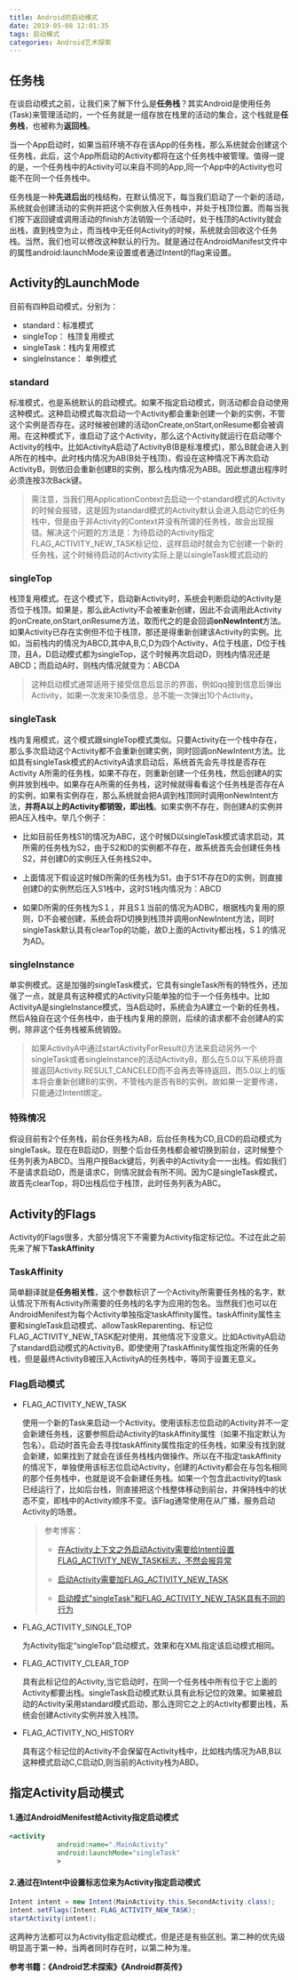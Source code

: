 ```yaml
---
title: Android的启动模式
date: 2019-05-08 12:01:35
tags: 启动模式
categories: Android艺术探索
---
```


## 任务栈

在谈启动模式之前，让我们来了解下什么是**任务栈**？其实Android是使用任务(Task)来管理活动的，一个任务就是一组存放在栈里的活动的集合，这个栈就是**任务栈**，也被称为**返回栈**。

当一个App启动时，如果当前环境不存在该App的任务栈，那么系统就会创建这个任务栈，此后，这个App所启动的Activity都将在这个任务栈中被管理。值得一提的是，一个任务栈中的Activity可以来自不同的App,同一个App中的Activity也可能不在同一个任务栈中。

任务栈是一种**先进后出**的栈结构，在默认情况下，每当我们启动了一个新的活动，系统就会创建活动的实例并把这个实例放入任务栈中，并处于栈顶位置。而每当我们按下返回键或调用活动的finish方法销毁一个活动时，处于栈顶的Activity就会出栈，直到栈空为止，而当栈中无任何Activity的时候，系统就会回收这个任务栈。当然，我们也可以修改这种默认的行为。就是通过在AndroidManifest文件中的属性android:launchMode来设置或者通过Intent的flag来设置。

## Activity的LaunchMode

目前有四种启动模式，分别为：

- standard：标准模式
- singleTop： 栈顶复用模式
- singleTask：栈内复用模式
- singleInstance： 单例模式

### standard

标准模式，也是系统默认的启动模式。如果不指定启动模式，则活动都会自动使用这种模式。这种启动模式每次启动一个Activity都会重新创建一个新的实例，不管这个实例是否存在。这时候被创建的活动onCreate,onStart,onResume都会被调用。在这种模式下，谁启动了这个Activity，那么这个Activity就运行在启动哪个Activity的栈中。比如ActivityA启动了ActivityB(B是标准模式)，那么B就会进入到A所在的栈中。此时栈内情况为AB(B处于栈顶)，假设在这种情况下再次启动ActivityB，则依旧会重新创建B的实例，那么栈内情况为ABB。因此想退出程序时必须连按3次Back键。

> 需注意，当我们用ApplicationContext去启动一个standard模式的Activity的时候会报错，这是因为standard模式的Activity默认会进入启动它的任务栈中，但是由于非Activity的Context并没有所谓的任务栈，故会出现报错。解决这个问题的方法是：为待启动的Activity指定FLAG_ACTIVITY_NEW_TASK标记位，这样启动时就会为它创建一个新的任务栈，这个时候待启动的Activity实际上是以singleTask模式启动的

### singleTop

栈顶复用模式。在这个模式下，启动新Activity时，系统会判断启动的Activity是否位于栈顶。如果是，那么此Activity不会被重新创建，因此不会调用此Activity的onCreate,onStart,onResume方法，取而代之的是会回调**onNewIntent**方法。如果Activity已存在实例但不位于栈顶，那还是得重新创建该Activity的实例。比如，当前栈内的情况为ABCD,其中A,B,C,D为四个Activity，A位于栈底，D位于栈顶，且A，D启动模式都为singleTop，这个时候再次启动D，则栈内情况还是ABCD；而启动A时，则栈内情况就变为：ABCDA

> 这种启动模式通常适用于接受信息后显示的界面，例如qq接到信息后弹出Activity，如果一次发来10条信息，总不能一次弹出10个Activity。

### singleTask

栈内复用模式，这个模式跟singleTop模式类似。只要Activity在一个栈中存在，那么多次启动这个Activity都不会重新创建实例，同时回调onNewIntent方法。比如具有singleTask模式的ActivityA请求启动后，系统首先会先寻找是否存在Activity A所需的任务栈，如果不存在，则重新创建一个任务栈，然后创建A的实例并放到栈中。如果存在A所需的任务栈，这时候就得看看这个任务栈是否存在A的实例，如果有实例存在，那么系统就会把A调到栈顶同时调用onNewIntent方法，**并将A以上的Activity都销毁，即出栈**。如果实例不存在，则创建A的实例并把A压入栈中。举几个例子：

- 比如目前任务栈S1的情况为ABC，这个时候D以singleTask模式请求启动，其所需的任务栈为S2，由于S2和D的实例都不存在，故系统首先会创建任务栈S2，并创建D的实例压入任务栈S2中。

- 上面情况下假设这时候D所需的任务栈为S1，由于S1不存在D的实例，则直接创建D的实例然后压入S1栈中，这时S1栈内情况为：ABCD

- 如果D所需的任务栈为S１，并且S１当前的情况为ADBC，根据栈内复用的原则，D不会被创建，系统会将D切换到栈顶并调用onNewIntent方法，同时singleTask默认具有clearTop的功能，故D上面的Activity都出栈，S１的情况为AD。

  

### singleInstance

单实例模式。这是加强的singleTask模式，它具有singleTask所有的特性外，还加强了一点，就是具有这种模式的Activity只能单独的位于一个任务栈中。比如ActivityA是singleInstance模式，当A启动时，系统会为A建立一个新的任务栈，然后A独自在这个任务栈中，由于栈内复用的原则，后续的请求都不会创建A的实例，除非这个任务栈被系统销毁。

> 如果ActivityA中通过startActivityForResult()方法来启动另外一个singleTask或者singleInstance的活动ActivityB，那么在5.0以下系统将直接返回Activity.RESULT_CANCELED而不会再去等待返回，而5.0以上的版本将会重新创建B的实例，不管栈内是否有B的实例。故如果一定要传递，只能通过Intent绑定。



### 特殊情况

假设目前有2个任务栈，前台任务栈为AB，后台任务栈为CD,且CD的启动模式为singleTask。现在在B启动D，则整个后台任务栈都会被切换到前台，这时候整个任务列表为ABCD。当用户按Back键后，列表中的Activity会一一出栈。假如我们不是请求启动D，而是请求C，则情况就会有所不同。因为C是singleTask模式，故首先clearTop，将D出栈后位于栈顶，此时任务列表为ABC。

## Activity的Flags

Activity的Flags很多，大部分情况下不需要为Activity指定标记位。不过在此之前先来了解下**TaskAffinity**

### TaskAffinity

简单翻译就是**任务相关性**，这个参数标识了一个Activity所需要任务栈的名字，默认情况下所有Activity所需要的任务栈的名字为应用的包名。当然我们也可以在AndroidMenifest为每个Activity单独指定taskAffinity属性。taskAffinity属性主要和singleTask启动模式、allowTaskReparenting、标记位FLAG_ACTIVITY_NEW_TASK配对使用，其他情况下没意义。比如ActivityA启动了standard启动模式的ActivityB，即使使用了taskAffinity属性指定所需的任务栈，但是最终ActivityB被压入ActivityA的任务栈中，等同于设置无意义。



### Flag启动模式

- FLAG_ACTIVITY_NEW_TASK

  使用一个新的Task来启动一个Activity。使用该标志位启动的Activity并不一定会新建任务栈，这要参照启动Activity的taskAffinity属性（如果不指定默认为包名）。启动时首先会去寻找taskAffinity属性指定的任务栈，如果没有找到就会新建，如果找到了就会在该任务栈栈内做操作。所以在不指定taskAffinity的情况下，单独使用该标志位启动Activity，创建的Activity都会在与包名相同的那个任务栈中，也就是说不会新建任务栈。如果一个包含此activity的task已经运行了，比如后台栈，则直接把这个栈整体移动到前台，并保持栈中的状态不变，即栈中的Activity顺序不变。该Flag通常使用在从广播，服务启动Activity的场景。

  > 
  >
  > 参考博客：
  >
  > - [在Activity上下文之外启动Activity需要给Intent设置FLAG_ACTIVITY_NEW_TASK标志，不然会报异常](<https://blog.csdn.net/u010389391/article/details/78558475>)
  >
  > - [启动Activity需要加FLAG_ACTIVITY_NEW_TASK](<https://blog.csdn.net/dct8888/article/details/52064160>)
  >
  > - [启动模式"singleTask"和FLAG_ACTIVITY_NEW_TASK具有不同的行为](<https://blog.csdn.net/lincyang/article/details/6802017>)

- FLAG_ACTIVITY_SINGLE_TOP

  为Activity指定“singleTop”启动模式，效果和在XML指定该启动模式相同。

- FLAG_ACTIVITY_CLEAR_TOP

  具有此标记位的Activity,当它启动时，在同一个任务栈中所有位于它上面的Activity都要出栈。singleTask启动模式默认具有此标记位的效果。如果被启动的Activity采用standard模式启动，那么连同它之上的Activity都要出栈，系统会创建Activity实例并放入栈顶。

- FLAG_ACTIVITY_NO_HISTORY

  具有这个标记位的Activity不会保留在Activity栈中，比如栈内情况为AB,B以这种模式启动C,C启动D,则当前的Activity栈为ABD。

## 指定Activity启动模式

#### 1.通过AndroidMenifest给Activity指定启动模式

```xml
<activity 
            android:name=".MainActivity"
            android:launchMode="singleTask"
            >
```

#### 2.通过在Intent中设置标志位来为Activity指定启动模式

```java
Intent intent = new Intent(MainActivity.this,SecondActivity.class);
intent.setFlags(Intent.FLAG_ACTIVITY_NEW_TASK);
startActivity(intent);
```

这两种方法都可以为Activity指定启动模式，但是还是有些区别。第二种的优先级明显高于第一种，当两者同时存在时，以第二种为准。

**参考书籍：《Android艺术探索》《Android群英传》**